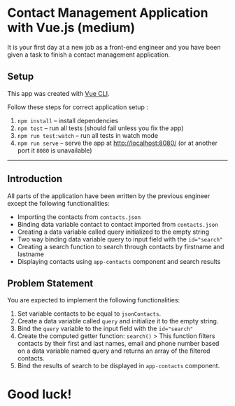 # Contact Management Application with Vue.js (medium)

It is your first day at a new job as a front-end engineer and you have been given a task to finish a contact management application.

## Setup

This app was created with [Vue CLI](https://cli.vuejs.org/).

Follow these steps for correct application setup :

1. `npm install` – install dependencies
2. `npm test` – run all tests (should fail unless you fix the app)
3. `npm run test:watch` – run all tests in  watch mode
4. `npm run serve` – serve the app at [http://localhost:8080/](http://localhost:8080/) (or at another port it `8080` is unavailable)

----

## Introduction

All parts of the application have been written by the previous engineer except the following functionalities:

* Importing the contacts from `contacts.json`
* Binding data variable contact to contact imported from `contacts.json`
* Creating a data variable called query initialized to the empty string
* Two way binding data variable query to input field with the `id="search"`
* Creating a search function to search through contacts by firstname and lastname
* Displaying contacts using `app-contacts` component and search results

## Problem Statement
You are expected to implement the following functionalities:

1. Set variable contacts to be equal to `jsonContacts`.
2. Create a data variable called `query` and initialize it to the empty string.
3. Bind the `query` variable to the input field with the `id="search"`
4. Create the computed getter function: `search()` > This function filters contacts by their first and last names, email and phone number based on a data variable named query and returns an array of the filtered contacts.
5. Bind the results of search to be displayed in `app-contacts` component.

# Good luck!
